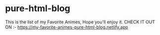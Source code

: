 # pure-html-blog
This is the list of my Favorite Animes, Hope you'll enjoy it.
CHECK IT OUT ON :-
https://my-favorite-animes-pure-html-blog.netlify.app

